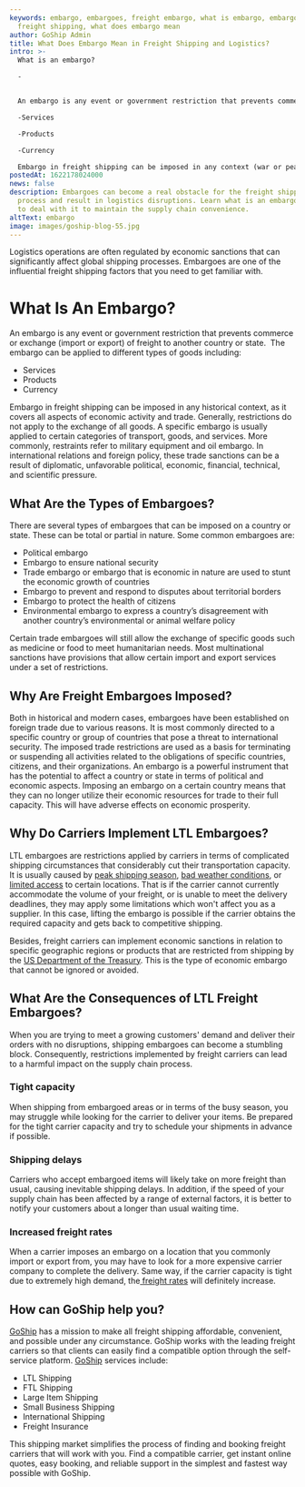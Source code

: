 ```yaml
---
keywords: embargo, embargoes, freight embargo, what is embargo, embargo in
  freight shipping, what does embargo mean
author: GoShip Admin
title: What Does Embargo Mean in Freight Shipping and Logistics?
intro: >-
  What is an embargo? 

  -


  An embargo is any event or government restriction that prevents commerce or exchange (import or export) of freight to another country or state.  Embargo can be applied to goods including: 

  -Services 

  -Products 

  -Currency 

  Embargo in freight shipping can be imposed in any context (war or peace), as it covers all aspects of economic activity and trade. Generally, embargoes do not apply to the exchange of all goods. A specific embargo is usually applied to certain categories of transpor
postedAt: 1622178024000
news: false
description: Embargoes can become a real obstacle for the freight shipping
  process and result in logistics disruptions. Learn what is an embargo and how
  to deal with it to maintain the supply chain convenience.
altText: embargo
image: images/goship-blog-55.jpg
---
```

Logistics operations are often regulated by economic sanctions that can significantly affect global shipping processes. Embargoes are one of the influential freight shipping factors that you need to get familiar with.

# What Is An Embargo?

An embargo is any event or government restriction that prevents commerce or exchange (import or export) of freight to another country or state.  The embargo can be applied to different types of goods including:

* Services
* Products
* Currency

Embargo in freight shipping can be imposed in any historical context, as it covers all aspects of economic activity and trade. Generally, restrictions do not apply to the exchange of all goods. A specific embargo is usually applied to certain categories of transport, goods, and services. More commonly, restraints refer to military equipment and oil embargo. In international relations and foreign policy, these trade sanctions can be a result of diplomatic, unfavorable political, economic, financial, technical, and scientific pressure.

## What Are the Types of Embargoes? 

There are several types of embargoes that can be imposed on a country or state. These can be total or partial in nature. Some common embargoes are:

* Political embargo 
* Embargo to ensure national security
* Trade embargo or embargo that is economic in nature are used to stunt the economic growth of countries
* Embargo to prevent and respond to disputes about territorial borders
* Embargo to protect the health of citizens
* Environmental embargo to express a country’s disagreement with another country’s environmental or animal welfare policy

Certain trade embargoes will still allow the exchange of specific goods such as medicine or food to meet humanitarian needs. Most multinational sanctions have provisions that allow certain import and export services under a set of restrictions.

## Why Are Freight Embargoes Imposed? 

Both in historical and modern cases, embargoes have been established on foreign trade due to various reasons. It is most commonly directed to a specific country or group of countries that pose a threat to international security. The imposed trade restrictions are used as a basis for terminating or suspending all activities related to the obligations of specific countries, citizens, and their organizations. An embargo is a powerful instrument that has the potential to affect a country or state in terms of political and economic aspects. Imposing an embargo on a certain country means that they can no longer utilize their economic resources for trade to their full capacity. This will have adverse effects on economic prosperity.

## Why Do Carriers Implement LTL Embargoes?

LTL embargoes are restrictions applied by carriers in terms of complicated shipping circumstances that considerably cut their transportation capacity. It is usually caused by [peak shipping season](https://www.goship.com/posts/preparing-your-small-business-for-peak-shipping-season), [bad weather conditions](https://www.goship.com/posts/winter-shipping-tips-stay-ahead-storm), or [limited access](https://www.goship.com/posts/limited-access-shipping-location) to certain locations. That is if the carrier cannot currently accommodate the volume of your freight, or is unable to meet the delivery deadlines, they may apply some limitations which won't affect you as a supplier. In this case, lifting the embargo is possible if the carrier obtains the required capacity and gets back to competitive shipping.

Besides, freight carriers can implement economic sanctions in relation to specific geographic regions or products that are restricted from shipping by the [US Department of the Treasury](https://home.treasury.gov/policy-issues/financial-sanctions/sanctions-programs-and-country-information). This is the type of economic embargo that cannot be ignored or avoided.

## What Are the Consequences of LTL Freight Embargoes?

When you are trying to meet a growing customers' demand and deliver their orders with no disruptions, shipping embargoes can become a stumbling block. Consequently, restrictions implemented by freight carriers can lead to a harmful impact on the supply chain process.

### Tight capacity

When shipping from embargoed areas or in terms of the busy season, you may struggle while looking for the carrier to deliver your items. Be prepared for the tight carrier capacity and try to schedule your shipments in advance if possible.

### Shipping delays

Carriers who accept embargoed items will likely take on more freight than usual, causing inevitable shipping delays. In addition, if the speed of your supply chain has been affected by a range of external factors, it is better to notify your customers about a longer than usual waiting time.

### Increased freight rates

When a carrier imposes an embargo on a location that you commonly import or export from, you may have to look for a more expensive carrier company to complete the delivery. Same way, if the carrier capacity is tight due to extremely high demand, the[ freight rates](https://www.goship.com/posts/how-are-truckload-freight-rates-calculated) will definitely increase.

## How can GoShip help you?

[GoShip](https://www.goship.com/) has a mission to make all freight shipping affordable, convenient, and possible under any circumstance. GoShip works with the leading freight carriers so that clients can easily find a compatible option through the self-service platform. [GoShip](https://www.goship.com/) services include:

* LTL Shipping
* FTL Shipping
* Large Item Shipping
* Small Business Shipping
* International Shipping
* Freight Insurance

This shipping market simplifies the process of finding and booking freight carriers that will work with you. Find a compatible carrier, get instant online quotes, easy booking, and reliable support in the simplest and fastest way possible with GoShip.